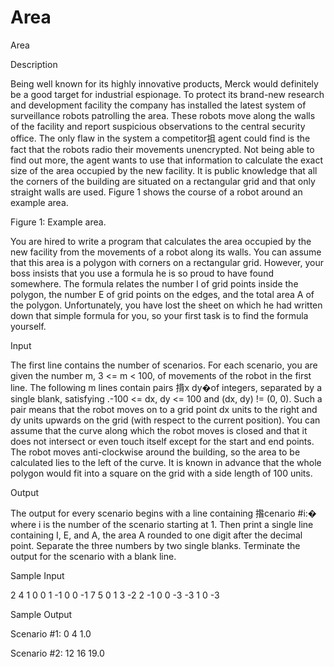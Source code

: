 # Area

Area

Description

Being well known for its highly innovative products, Merck would definitely be a good target for industrial espionage. To protect its brand-new research and development facility the company has installed the latest system of surveillance robots patrolling the area. These robots move along the walls of the facility and report suspicious observations to the central security office. The only flaw in the system a competitor抯 agent could find is the fact that the robots radio their movements unencrypted. Not being able to find out more, the agent wants to use that information to calculate the exact size of the area occupied by the new facility. It is public knowledge that all the corners of the building are situated on a rectangular grid and that only straight walls are used. Figure 1 shows the course of a robot around an example area.


Figure 1: Example area.

You are hired to write a program that calculates the area occupied by the new facility from the movements of a robot along its walls. You can assume that this area is a polygon with corners on a rectangular grid. However, your boss insists that you use a formula he is so proud to have found somewhere. The formula relates the number I of grid points inside the polygon, the number E of grid points on the edges, and the total area A of the polygon. Unfortunately, you have lost the sheet on which he had written down that simple formula for you, so your first task is to find the formula yourself.

Input

The first line contains the number of scenarios.
For each scenario, you are given the number m, 3 <= m < 100, of movements of the robot in the first line. The following m lines contain pairs 揹x dy�of integers, separated by a single blank, satisfying .-100 <= dx, dy <= 100 and (dx, dy) != (0, 0). Such a pair means that the robot moves on to a grid point dx units to the right and dy units upwards on the grid (with respect to the current position). You can assume that the curve along which the robot moves is closed and that it does not intersect or even touch itself except for the start and end points. The robot moves anti-clockwise around the building, so the area to be calculated lies to the left of the curve. It is known in advance that the whole polygon would fit into a square on the grid with a side length of 100 units.

Output

The output for every scenario begins with a line containing 揝cenario #i:� where i is the number of the scenario starting at 1. Then print a single line containing I, E, and A, the area A rounded to one digit after the decimal point. Separate the three numbers by two single blanks. Terminate the output for the scenario with a blank line.

Sample Input

2
4
1 0
0 1
-1 0
0 -1
7
5 0
1 3
-2 2
-1 0
0 -3
-3 1
0 -3

Sample Output

Scenario #1:
0 4 1.0

Scenario #2:
12 16 19.0
